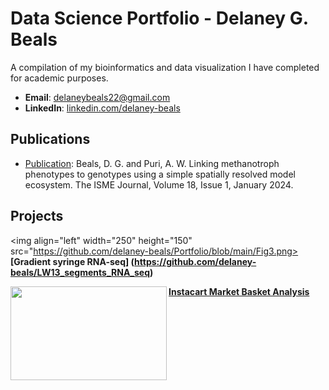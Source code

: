 # Data Science Portfolio - Delaney G. Beals
A compilation of my bioinformatics and data visualization I have completed for academic purposes. 

- **Email**: [delaneybeals22@gmail.com](delaneybeals22@gmail.com)
- **LinkedIn**: [linkedin.com/delaney-beals](https://www.linkedin.com/in/delaney-beals/)

## Publications
- [Publication](https://academic.oup.com/ismej/article/18/1/wrae060/7646178): Beals, D. G. and Puri, A. W. Linking methanotroph phenotypes to genotypes using a simple spatially resolved model ecosystem. The ISME Journal, Volume 18, Issue 1, January 2024. 

## Projects

<img align="left" width="250" height="150" src="https://github.com/delaney-beals/Portfolio/blob/main/Fig3.png> **[Gradient syringe RNA-seq]
(https://github.com/delaney-beals/LW13_segments_RNA_seq)**

<img align="left" width="250" height="150" src="https://github.com/archd3sai/Portfolio/blob/master/Images/instacart.jpeg"> **[Instacart Market Basket Analysis](https://github.com/archd3sai/Instacart-Market-Basket-Analysis)**
